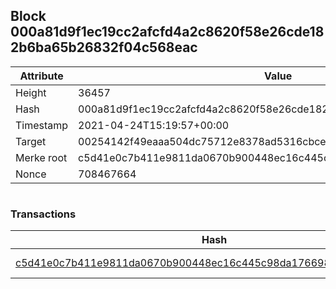 ## Block 000a81d9f1ec19cc2afcfd4a2c8620f58e26cde182b6ba65b26832f04c568eac

Attribute | Value
--- | ---
Height | 36457
Hash | 000a81d9f1ec19cc2afcfd4a2c8620f58e26cde182b6ba65b26832f04c568eac
Timestamp | 2021-04-24T15:19:57+00:00
Target | 00254142f49eaaa504dc75712e8378ad5316cbcead634704b3734b6271167cc4
Merke root | c5d41e0c7b411e9811da0670b900448ec16c445c98da176698edbac7aed9aaec
Nonce | 708467664

```

```

### Transactions

Hash | Amount
--- | ---
[c5d41e0c7b411e9811da0670b900448ec16c445c98da176698edbac7aed9aaec](c5d41e0c7b411e9811da0670b900448ec16c445c98da176698edbac7aed9aaec.md) | 10.00000000 SKEPTI 
